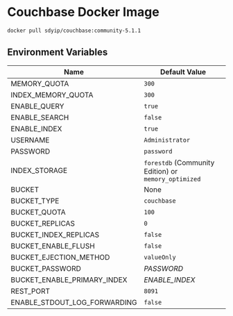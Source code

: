 Couchbase Docker Image
===

```sh
docker pull sdyip/couchbase:community-5.1.1
```

## Environment Variables
| Name                         | Default Value                                        |
| ---                          | ---                                                  |
| MEMORY_QUOTA                 | `300`                                                |
| INDEX_MEMORY_QUOTA           | `300`                                                |
| ENABLE_QUERY                 | `true`                                               |
| ENABLE_SEARCH                | `false`                                              |
| ENABLE_INDEX                 | `true`                                               |
| USERNAME                     | `Administrator`                                      |
| PASSWORD                     | `password`                                           |
| INDEX_STORAGE                | `forestdb` (Community Edition) or `memory_optimized` |
| BUCKET                       | None                                                 |
| BUCKET_TYPE                  | `couchbase`                                          |
| BUCKET_QUOTA                 | `100`                                                |
| BUCKET_REPLICAS              | `0`                                                  |
| BUCKET_INDEX_REPLICAS        | `false`                                              |
| BUCKET_ENABLE_FLUSH          | `false`                                              |
| BUCKET_EJECTION_METHOD       | `valueOnly`                                          |
| BUCKET_PASSWORD              | *PASSWORD*                                           |
| BUCKET_ENABLE_PRIMARY_INDEX  | *ENABLE_INDEX*                                       |
| REST_PORT                    | `8091`                                               |
| ENABLE_STDOUT_LOG_FORWARDING | `false`                                              |
